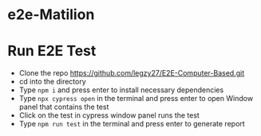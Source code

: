 # e2e-Matilion

# Run E2E Test

* Clone the repo https://github.com/legzy27/E2E-Computer-Based.git
* cd into the directory
* Type `npm i` and press enter to install necessary dependencies
* Type `npx cypress open` in the terminal and press enter to open Window  panel that contains the test
* Click on the test in cypress window panel runs the test
* Type `npm run test` in the terminal and press enter to generate report